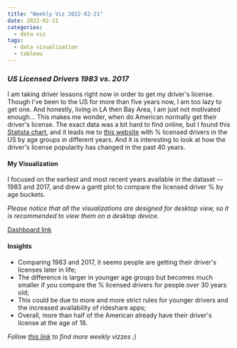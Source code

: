 ```yaml
---
title: "Weekly Viz 2022-02-21"
date: 2022-02-21
categories:
  - data viz
tags:
  - data visualization
  - tableau
---
```


### *US Licensed Drivers 1983 vs. 2017*

I am taking driver lessons right now in order to get my driver's license. Though I've been to the US for more than five years now, I am too lazy to get one. And honestly, living in LA then Bay Area, I am just not motivated enough... This makes me wonder, when do American normally get their driver's license. The exact data was a bit hard to find online, but I found this [Statista chart](https://www.statista.com/chart/18682/percentage-of-the-us-population-holding-a-drivers-license-by-age-group/), and it leads me to [this website](https://www.greencarcongress.com/2019/02/20190202-sivak.html) with % licensed drivers in the US by age groups in different years. And it is interesting to look at how the driver's license popularity has changed in the past 40 years.  

#### My Visualization

I focused on the earliest and most recent years available in the dataset -- 1983 and 2017, and drew a gantt plot to compare the licensed driver % by age buckets.  

*Please notice that all the visualizations are designed for desktop view, so it is recommended to view them on a desktop device.*  

<div class='tableauPlaceholder' id='viz1645504858218' style='position: relative'>
  <object class='tableauViz'  style='display:none;'>
    <param name='host_url' value='https%3A%2F%2Fpublic.tableau.com%2F' />
    <param name='embed_code_version' value='3' />
    <param name='site_root' value='' />
    <param name='name' value='20220221USLicensedDrivers1983vs_2017&#47;USLicensedDrivers1983vs_2017' />
    <param name='tabs' value='no' />
    <param name='toolbar' value='yes' />
    <param name='animate_transition' value='yes' />
    <param name='display_static_image' value='yes' />
    <param name='display_spinner' value='yes' />
    <param name='display_overlay' value='yes' />
    <param name='display_count' value='yes' />
    <param name='language' value='en-US' />
    <param name='filter' value='publish=yes' />
  </object></div>              
  <script type='text/javascript'>        
  var divElement = document.getElementById('viz1645504858218');            
  var vizElement = divElement.getElementsByTagName('object')[0];           
  if ( divElement.offsetWidth > 800 ) { vizElement.style.width='800px';vizElement.style.height='627px';} else if ( divElement.offsetWidth > 500 ) { vizElement.style.width='800px';vizElement.style.height='627px';} else { vizElement.style.width='100%';vizElement.style.height='727px';}                
  var scriptElement = document.createElement('script');     
  scriptElement.src = 'https://public.tableau.com/javascripts/api/viz_v1.js';  
  vizElement.parentNode.insertBefore(scriptElement, vizElement);              
</script>
  
[Dashboard link](https://public.tableau.com/views/20220221USLicensedDrivers1983vs_2017/USLicensedDrivers1983vs_2017?:language=en-US&publish=yes&:display_count=n&:origin=viz_share_link)
  
#### Insights
* Comparing 1983 and 2017, it seems people are getting their driver's licenses later in life;  
* The difference is larger in younger age groups but becomes much smaller if you compare the % licensed drivers for people over 30 years old;  
* This could be due to more and more strict rules for younger drivers and the increased availability of rideshare apps;  
* Overall, more than half of the American already have their driver's license at the age of 18.  
    
*Follow [this link](https://yudong-94.github.io/personal-website/project/WeeklyViz2022/) to find more weekly vizzes :)*
